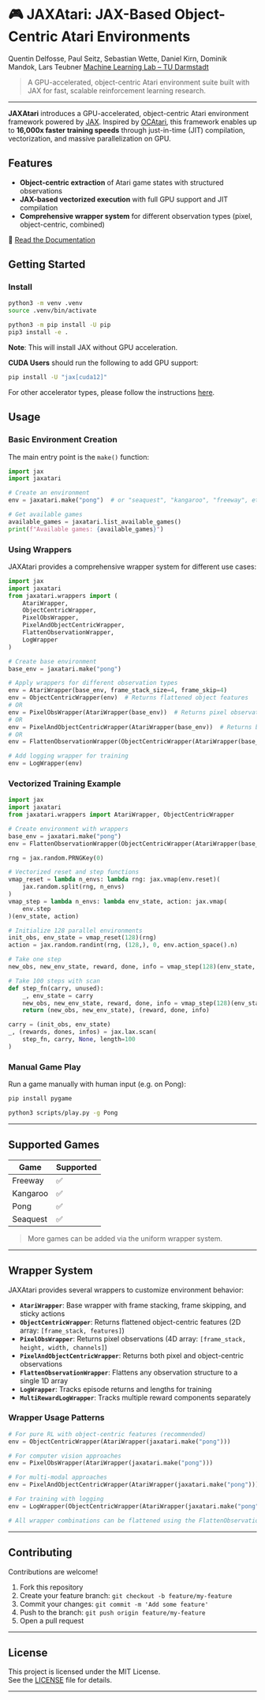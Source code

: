 # 🎮 JAXAtari: JAX-Based Object-Centric Atari Environments

Quentin Delfosse, Paul Seitz, Sebastian Wette, Daniel Kirn, Dominik Mandok, Lars Teubner
[Machine Learning Lab – TU Darmstadt](https://www.ml.informatik.tu-darmstadt.de/)

> A GPU-accelerated, object-centric Atari environment suite built with JAX for fast, scalable reinforcement learning research.

---

**JAXAtari** introduces a GPU-accelerated, object-centric Atari environment framework powered by [JAX](https://github.com/google/jax). Inspired by [OCAtari](https://github.com/k4ntz/OC_Atari), this framework enables up to **16,000x faster training speeds** through just-in-time (JIT) compilation, vectorization, and massive parallelization on GPU.

<!-- --- -->

## Features
- **Object-centric extraction** of Atari game states with structured observations
- **JAX-based vectorized execution** with full GPU support and JIT compilation
- **Comprehensive wrapper system** for different observation types (pixel, object-centric, combined)


📘 [Read the Documentation](https://jaxatari.readthedocs.io/en/latest/) 

## Getting Started

<!-- ### Prerequisites -->
### Install
```bash
python3 -m venv .venv
source .venv/bin/activate

python3 -m pip install -U pip
pip3 install -e .
```

**Note**: This will install JAX without GPU acceleration.

**CUDA Users** should run the following to add GPU support:
```bash
pip install -U "jax[cuda12]"
```

For other accelerator types, please follow the instructions [here](https://docs.jax.dev/en/latest/installation.html).

## Usage

### Basic Environment Creation

The main entry point is the `make()` function:

```python
import jax
import jaxatari

# Create an environment
env = jaxatari.make("pong")  # or "seaquest", "kangaroo", "freeway", etc.

# Get available games
available_games = jaxatari.list_available_games()
print(f"Available games: {available_games}")
```

### Using Wrappers

JAXAtari provides a comprehensive wrapper system for different use cases:

```python
import jax
import jaxatari
from jaxatari.wrappers import (
    AtariWrapper, 
    ObjectCentricWrapper, 
    PixelObsWrapper,
    PixelAndObjectCentricWrapper,
    FlattenObservationWrapper,
    LogWrapper
)

# Create base environment
base_env = jaxatari.make("pong")

# Apply wrappers for different observation types
env = AtariWrapper(base_env, frame_stack_size=4, frame_skip=4)
env = ObjectCentricWrapper(env)  # Returns flattened object features
# OR
env = PixelObsWrapper(AtariWrapper(base_env))  # Returns pixel observations
# OR
env = PixelAndObjectCentricWrapper(AtariWrapper(base_env))  # Returns both
# OR
env = FlattenObservationWrapper(ObjectCentricWrapper(AtariWrapper(base_env)))  # Returns flattened observations

# Add logging wrapper for training
env = LogWrapper(env)
```

### Vectorized Training Example

```python
import jax
import jaxatari
from jaxatari.wrappers import AtariWrapper, ObjectCentricWrapper

# Create environment with wrappers
base_env = jaxatari.make("pong")
env = FlattenObservationWrapper(ObjectCentricWrapper(AtariWrapper(base_env)))

rng = jax.random.PRNGKey(0)

# Vectorized reset and step functions
vmap_reset = lambda n_envs: lambda rng: jax.vmap(env.reset)(
    jax.random.split(rng, n_envs)
)
vmap_step = lambda n_envs: lambda env_state, action: jax.vmap(
    env.step
)(env_state, action)

# Initialize 128 parallel environments
init_obs, env_state = vmap_reset(128)(rng)
action = jax.random.randint(rng, (128,), 0, env.action_space().n)

# Take one step
new_obs, new_env_state, reward, done, info = vmap_step(128)(env_state, action)

# Take 100 steps with scan
def step_fn(carry, unused):
    _, env_state = carry
    new_obs, new_env_state, reward, done, info = vmap_step(128)(env_state, action)
    return (new_obs, new_env_state), (reward, done, info)

carry = (init_obs, env_state)
_, (rewards, dones, infos) = jax.lax.scan(
    step_fn, carry, None, length=100
)
```

### Manual Game Play

Run a game manually with human input (e.g. on Pong):
```bash
pip install pygame
```

```bash
python3 scripts/play.py -g Pong
```

---

## Supported Games

| Game     | Supported |
|----------|-----------|
| Freeway  |    ✅     |
| Kangaroo |    ✅     |
| Pong     |    ✅     |
| Seaquest |    ✅     |

> More games can be added via the uniform wrapper system.

---

## Wrapper System

JAXAtari provides several wrappers to customize environment behavior:

- **`AtariWrapper`**: Base wrapper with frame stacking, frame skipping, and sticky actions
- **`ObjectCentricWrapper`**: Returns flattened object-centric features (2D array: `[frame_stack, features]`)
- **`PixelObsWrapper`**: Returns pixel observations (4D array: `[frame_stack, height, width, channels]`)
- **`PixelAndObjectCentricWrapper`**: Returns both pixel and object-centric observations
- **`FlattenObservationWrapper`**: Flattens any observation structure to a single 1D array
- **`LogWrapper`**: Tracks episode returns and lengths for training
- **`MultiRewardLogWrapper`**: Tracks multiple reward components separately

### Wrapper Usage Patterns

```python
# For pure RL with object-centric features (recommended)
env = ObjectCentricWrapper(AtariWrapper(jaxatari.make("pong")))

# For computer vision approaches
env = PixelObsWrapper(AtariWrapper(jaxatari.make("pong")))

# For multi-modal approaches
env = PixelAndObjectCentricWrapper(AtariWrapper(jaxatari.make("pong")))

# For training with logging
env = LogWrapper(ObjectCentricWrapper(AtariWrapper(jaxatari.make("pong"))))

# All wrapper combinations can be flattened using the FlattenObservationWrapper
```

---

## Contributing

Contributions are welcome!

1. Fork this repository  
2. Create your feature branch: `git checkout -b feature/my-feature`  
3. Commit your changes: `git commit -m 'Add some feature'`  
4. Push to the branch: `git push origin feature/my-feature`  
5. Open a pull request  

---

## License

This project is licensed under the MIT License.  
See the [LICENSE](LICENSE) file for details.

---
